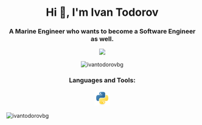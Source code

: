 <h1 align="center">Hi 👋, I'm Ivan Todorov</h1>
<h3 align="center">A Marine Engineer who wants to become a Software Engineer as well.</h3>

<p align="center">
<img src=https://user-images.githubusercontent.com/90638750/134030366-72ab8a05-e0ca-464b-9da5-294c4fbd9d81.jpg>
</p>

<p align="center"> <img src="https://komarev.com/ghpvc/?username=ivantodorovbg&label=Profile%20views&color=0e75b6&style=flat" alt="ivantodorovbg" /> </p>


<h3 align="center">Languages and Tools:</h3>
<p align="center"> <a href="https://www.python.org" target="_blank"> <img src="https://raw.githubusercontent.com/devicons/devicon/master/icons/python/python-original.svg" alt="python" width="40" height="40"/> </a> </p>

<p><img align="center" src="https://github-readme-stats.vercel.app/api/top-langs?username=ivantodorovbg&show_icons=true&locale=en&layout=compact" alt="ivantodorovbg" /></p>
